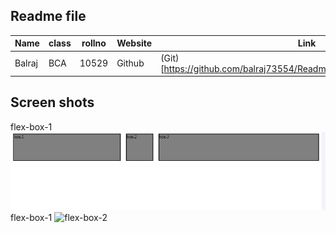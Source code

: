 ## Readme file 
  |Name|class|rollno|Website|Link|
  |-|-|-|-|-|
  |Balraj|BCA|10529|Github|(Git)[https://github.com/balraj73554/Readme_test/blob/main/README.md]|

  <h2> Screen shots</h2>
  flex-box-1
  <img src="https://github.com/balraj73554/Readme_test/blob/main/flexbox-1.PNG" alt="Flex-box-1">
  flex-box-1
  <img src="#" alt="flex-box-2">
